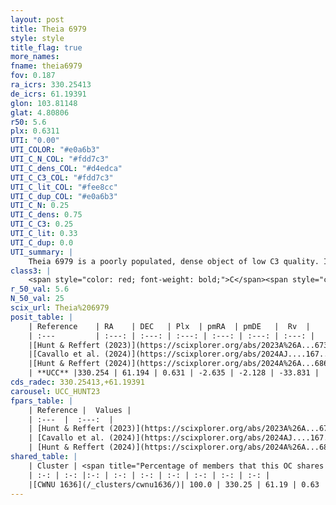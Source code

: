 ```yaml
---
layout: post
title: Theia 6979
style: style
title_flag: true
more_names: 
fname: theia6979
fov: 0.187
ra_icrs: 330.25413
de_icrs: 61.19391
glon: 103.81148
glat: 4.80806
r50: 5.6
plx: 0.6311
UTI: "0.00"
UTI_COLOR: "#e0a6b3"
UTI_C_N_COL: "#fdd7c3"
UTI_C_dens_COL: "#d4edca"
UTI_C_C3_COL: "#fdd7c3"
UTI_C_lit_COL: "#fee8cc"
UTI_C_dup_COL: "#e0a6b3"
UTI_C_N: 0.25
UTI_C_dens: 0.75
UTI_C_C3: 0.25
UTI_C_lit: 0.33
UTI_C_dup: 0.0
UTI_summary: |
    Theia 6979 is a poorly populated, dense object of low C3 quality. It was recently reported in the literature.<br><br><span style="color: #99180f; font-weight: bold;">Warning: </span>This is very likely a duplicate object, which shares a large percentage of members with at least one previously reported entry.
class3: |
    <span style="color: red; font-weight: bold;">C</span><span style="color: red; font-weight: bold;">C</span>
r_50_val: 5.6
N_50_val: 25
scix_url: Theia%206979
posit_table: |
    | Reference    | RA    | DEC   | Plx  | pmRA  | pmDE   |  Rv  |
    | :---         | :---: | :---: | :---: | :---: | :---: | :---: |
    |[Hunt & Reffert (2023)](https://scixplorer.org/abs/2023A%26A...673A.114H) | 330.313 | 61.199 | 0.624 | -2.646 | -2.155 | -33.847 |
    |[Cavallo et al. (2024)](https://scixplorer.org/abs/2024AJ....167...12C) | 330.234 | 61.144 | 0.626 | -- | -- | -- |
    |[Hunt & Reffert (2024)](https://scixplorer.org/abs/2024A%26A...686A..42H) | 330.313 | 61.199 | 0.624 | -2.646 | -2.155 | -33.847 |
    | **UCC** |330.254 | 61.194 | 0.631 | -2.635 | -2.128 | -33.831 | 
cds_radec: 330.25413,+61.19391
carousel: UCC_HUNT23
fpars_table: |
    | Reference |  Values |
    | :---  |  :---:  |
    | [Hunt & Reffert (2023)](https://scixplorer.org/abs/2023A%26A...673A.114H) | `AV50=2.071, diffAV50=2.014, MOD50=10.961, logAge50=8.138` |
    | [Cavallo et al. (2024)](https://scixplorer.org/abs/2024AJ....167...12C) | `AV50=1.95, dMod50=10.55, logAge50=8.55, [Fe/H]50=-0.83` |
    | [Hunt & Reffert (2024)](https://scixplorer.org/abs/2024A%26A...686A..42H) | `MassJ=127.331` |
shared_table: |
    | Cluster | <span title="Percentage of members that this OC shares with the ones listed">%</span>   | RA   | DEC   | Plx   | pmRA  | pmDE  | Rv | UTI |
    | :-: | :-: |:-: | :-: | :-: | :-: | :-: | :-: | :-: |
    |[CWNU 1636](/_clusters/cwnu1636/)| 100.0 | 330.25 | 61.19 | 0.63 | -2.63 | -2.12 | -33.83 |0.29 |
---
```

